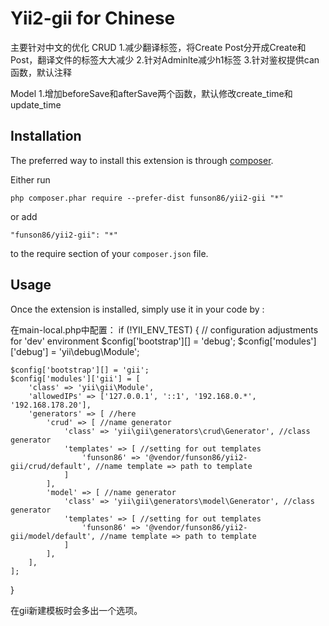 Yii2-gii for Chinese
========
主要针对中文的优化
CRUD
1.减少翻译标签，将Create Post分开成Create和Post，翻译文件的标签大大减少
2.针对Adminlte减少h1标签
3.针对鉴权提供can函数，默认注释

Model
1.增加beforeSave和afterSave两个函数，默认修改create_time和update_time

Installation
------------

The preferred way to install this extension is through [composer](http://getcomposer.org/download/).

Either run

```
php composer.phar require --prefer-dist funson86/yii2-gii "*"
```

or add

```
"funson86/yii2-gii": "*"
```

to the require section of your `composer.json` file.


Usage
-----

Once the extension is installed, simply use it in your code by  :

在main-local.php中配置：
if (!YII_ENV_TEST) {
    // configuration adjustments for 'dev' environment
    $config['bootstrap'][] = 'debug';
    $config['modules']['debug'] = 'yii\debug\Module';

    $config['bootstrap'][] = 'gii';
    $config['modules']['gii'] = [
        'class' => 'yii\gii\Module',
        'allowedIPs' => ['127.0.0.1', '::1', '192.168.0.*', '192.168.178.20'],
        'generators' => [ //here
            'crud' => [ //name generator
                'class' => 'yii\gii\generators\crud\Generator', //class generator
                'templates' => [ //setting for out templates
                    'funson86' => '@vendor/funson86/yii2-gii/crud/default', //name template => path to template
                ]
            ],
            'model' => [ //name generator
                'class' => 'yii\gii\generators\model\Generator', //class generator
                'templates' => [ //setting for out templates
                    'funson86' => '@vendor/funson86/yii2-gii/model/default', //name template => path to template
                ]
            ],
        ],
    ];
}

在gii新建模板时会多出一个选项。